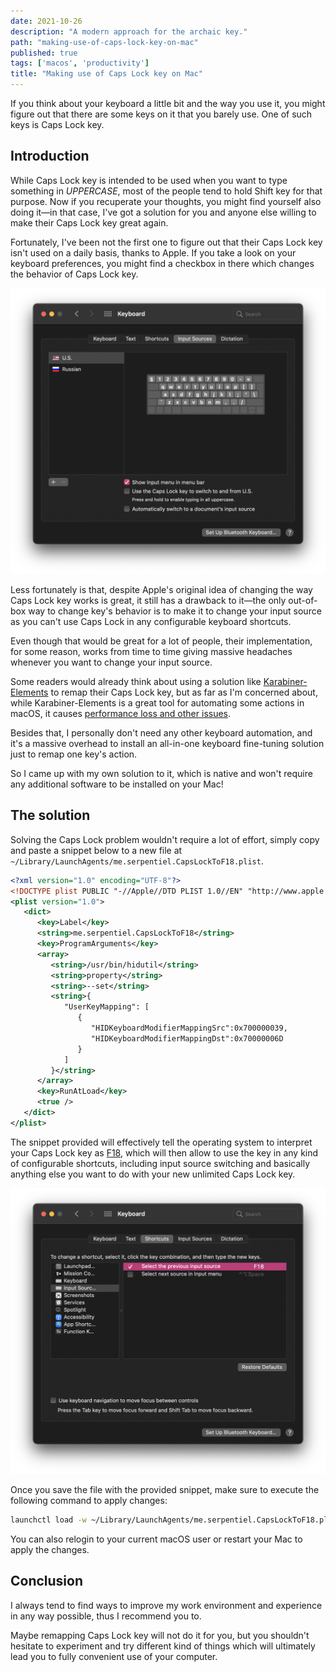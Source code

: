 ```yaml
---
date: 2021-10-26
description: "A modern approach for the archaic key."
path: "making-use-of-caps-lock-key-on-mac"
published: true
tags: ['macos', 'productivity']
title: "Making use of Caps Lock key on Mac"
---
```


If you think about your keyboard a little bit and the way you use it, you might figure out that there are some keys on it that you barely use. One of such keys is Caps Lock key.

## Introduction

While Caps Lock key is intended to be used when you want to type something in *UPPERCASE*, most of the people tend to hold Shift key for that purpose. Now if you recuperate your thoughts, you might find yourself also doing it—in that case, I've got a solution for you and anyone else willing to make their Caps Lock key great again.

Fortunately, I've been not the first one to figure out that their Caps Lock key isn't used on a daily basis, thanks to Apple. If you take a look on your keyboard preferences, you might find a checkbox in there which changes the behavior of Caps Lock key.

![making-use-of-caps-lock-key-on-mac-1](./images/making-use-of-caps-lock-key-on-mac-1.png)

Less fortunately is that, despite Apple's original idea of changing the way Caps Lock key works is great, it still has a drawback to it—the only out-of-box way to change key's behavior is to make it to change your input source as you can't use Caps Lock in any configurable keyboard shortcuts.

Even though that would be great for a lot of people, their implementation, for some reason, works from time to time giving massive headaches whenever you want to change your input source.

Some readers would already think about using a solution like [Karabiner-Elements](https://karabiner-elements.pqrs.org/) to remap their Caps Lock key, but as far as I'm concerned about, while Karabiner-Elements is a great tool for automating some actions in macOS, it causes [performance loss and other issues](https://github.com/pqrs-org/Karabiner-Elements/issues/593).

Besides that, I personally don't need any other keyboard automation, and it's a massive overhead to install an all-in-one keyboard fine-tuning solution just to remap one key's action.

So I came up with my own solution to it, which is native and won't require any additional software to be installed on your Mac!

## The solution

Solving the Caps Lock problem wouldn't require a lot of effort, simply copy and paste a snippet below to a new file at `~/Library/LaunchAgents/me.serpentiel.CapsLockToF18.plist`.

```xml
<?xml version="1.0" encoding="UTF-8"?>
<!DOCTYPE plist PUBLIC "-//Apple//DTD PLIST 1.0//EN" "http://www.apple.com/DTDs/PropertyList-1.0.dtd">
<plist version="1.0">
   <dict>
      <key>Label</key>
      <string>me.serpentiel.CapsLockToF18</string>
      <key>ProgramArguments</key>
      <array>
         <string>/usr/bin/hidutil</string>
         <string>property</string>
         <string>--set</string>
         <string>{
            "UserKeyMapping": [
               {
                  "HIDKeyboardModifierMappingSrc":0x700000039,
                  "HIDKeyboardModifierMappingDst":0x70000006D
               }
            ]
         }</string>
      </array>
      <key>RunAtLoad</key>
      <true />
   </dict>
</plist>
```

The snippet provided will effectively tell the operating system to interpret your Caps Lock key as [F18](https://en.wikipedia.org/wiki/Function_key#:~:text=function%20keys%20F13%20to%20F19%20have%20no%20labels%3B%20they%20were%20only%20available%20on%20full%20keyboards%20of%20fixed%20Apple%20computers%20(iMac%2C%20Mac%20Pro%2C%20or%20Mac%20Mini).%20All%20laptop%20computers%20have%20always%20lacked%20these%20extra%20keys%2C%20as%20well%20as%20any%20recent%20fixed%20Apple%20computer%20equipped%20with%20wireless%20Apple%20keyboard.), which will then allow to use the key in any kind of configurable shortcuts, including input source switching and basically anything else you want to do with your new unlimited Caps Lock key.

![making-use-of-caps-lock-key-on-mac-2](./images/making-use-of-caps-lock-key-on-mac-2.png)

Once you save the file with the provided snippet, make sure to execute the following command to apply changes:

```bash
launchctl load -w ~/Library/LaunchAgents/me.serpentiel.CapsLockToF18.plist
```

You can also relogin to your current macOS user or restart your Mac to apply the changes.

## Conclusion

I always tend to find ways to improve my work environment and experience in any way possible, thus I recommend you to.

Maybe remapping Caps Lock key will not do it for you, but you shouldn't hesitate to experiment and try different kind of things which will ultimately lead you to fully convenient use of your computer.
